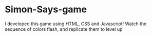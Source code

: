 # Simon-Says-game
I developed this game using HTML, CSS and Javascript! Watch the sequence of colors flash, and replicate them to level up
